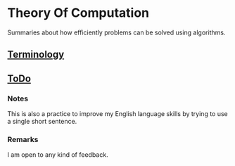 # Theory Of Computation
Summaries about how efficiently problems can be solved using algorithms. 

## [Terminology](Terminology.md)
## [ToDo](ToDo.md)

### Notes

This is also a practice to improve my English language skills by trying to use a single short sentence. 

### Remarks

I am open to any kind of feedback. 
